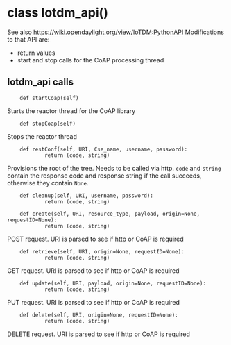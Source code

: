# class Iotdm_api()

See also https://wiki.opendaylight.org/view/IoTDM:PythonAPI
Modifications to that API are:

 - return values
 - start and stop calls for the CoAP processing thread

## Iotdm_api calls

```
	def startCoap(self)
```

Starts the reactor thread for the CoAP library

```
	def stopCoap(self)
```

Stops the reactor thread

```
	def restConf(self, URI, Cse_name, username, password):
            return (code, string)
```

Provisions the root of the tree. Needs to be called via http. ```code``` and ```string``` contain the response code 
and response string if the call succeeds, otherwise they contain ```None```.

```
	def cleanup(self, URI, username, password):
            return (code, string)
```

```
	def create(self, URI, resource_type, payload, origin=None, requestID=None):
            return (code, string)
```

POST request. URI is parsed to see if http or CoAP is required

```
	def retrieve(self, URI, origin=None, requestID=None):
            return (code, string)
```

GET request. URI is parsed to see if http or CoAP is required

```
	def update(self, URI, payload, origin=None, requestID=None):
            return (code, string)
```

PUT request. URI is parsed to see if http or CoAP is required
```
	def delete(self, URI, origin=None, requestID=None):
            return (code, string)
```

DELETE request. URI is parsed to see if http or CoAP is required
